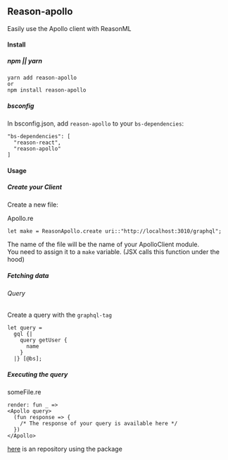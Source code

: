 ## Reason-apollo

Easily use the Apollo client with ReasonML

#### Install

##### npm || yarn
```
yarn add reason-apollo
or
npm install reason-apollo
```

##### bsconfig
In bsconfig.json, add `reason-apollo` to your `bs-dependencies`:
```
"bs-dependencies": [
  "reason-react",
  "reason-apollo"
]
```


#### Usage 

##### Create your Client

Create a new file:

Apollo.re
```
let make = ReasonApollo.create uri::"http://localhost:3010/graphql";

```

The name of the file will be the name of your ApolloClient module.  
You need to assign it to a `make` variable. (JSX calls this function under the hood)
 
 ##### Fetching data
 
 ###### Query
 Create a query with the `graphql-tag`
 ```
 let query =
   gql {|
     query getUser {
       name
     }
   |} [@bs];
 ```
 
 ##### Executing the query
 someFile.re
 ```
 render: fun _ =>
 <Apollo query>
   (fun response => {
     /* The response of your query is available here */
   })
 </Apollo>
 ```
 

 
 [here](https://github.com/Gregoirevda/reason-apollo-test-usage) is an repository using the package